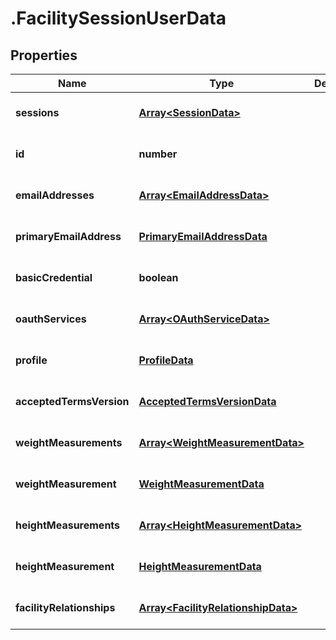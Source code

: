# .FacilitySessionUserData

## Properties

Name | Type | Description | Notes
------------ | ------------- | ------------- | -------------
**sessions** | [**Array&lt;SessionData&gt;**](SessionData.md) |  | [optional] [default to undefined]
**id** | **number** |  | [optional] [default to undefined]
**emailAddresses** | [**Array&lt;EmailAddressData&gt;**](EmailAddressData.md) |  | [optional] [default to undefined]
**primaryEmailAddress** | [**PrimaryEmailAddressData**](PrimaryEmailAddressData.md) |  | [optional] [default to undefined]
**basicCredential** | **boolean** |  | [optional] [default to undefined]
**oauthServices** | [**Array&lt;OAuthServiceData&gt;**](OAuthServiceData.md) |  | [optional] [default to undefined]
**profile** | [**ProfileData**](ProfileData.md) |  | [optional] [default to undefined]
**acceptedTermsVersion** | [**AcceptedTermsVersionData**](AcceptedTermsVersionData.md) |  | [optional] [default to undefined]
**weightMeasurements** | [**Array&lt;WeightMeasurementData&gt;**](WeightMeasurementData.md) |  | [optional] [default to undefined]
**weightMeasurement** | [**WeightMeasurementData**](WeightMeasurementData.md) |  | [optional] [default to undefined]
**heightMeasurements** | [**Array&lt;HeightMeasurementData&gt;**](HeightMeasurementData.md) |  | [optional] [default to undefined]
**heightMeasurement** | [**HeightMeasurementData**](HeightMeasurementData.md) |  | [optional] [default to undefined]
**facilityRelationships** | [**Array&lt;FacilityRelationshipData&gt;**](FacilityRelationshipData.md) |  | [optional] [default to undefined]

